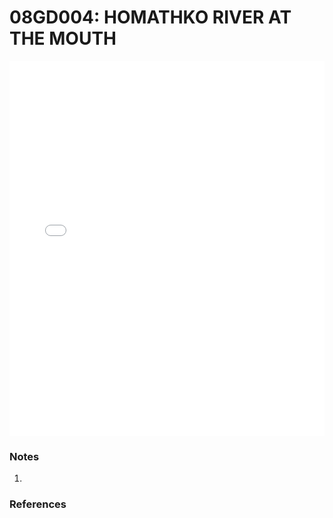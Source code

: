 # 08GD004: HOMATHKO RIVER AT THE MOUTH

<iframe src="/distribution_estimation/_static/stations/08GD004_fdc.html" width="100%" height="600" frameborder="0"></iframe>

### Notes
1. 

### References

